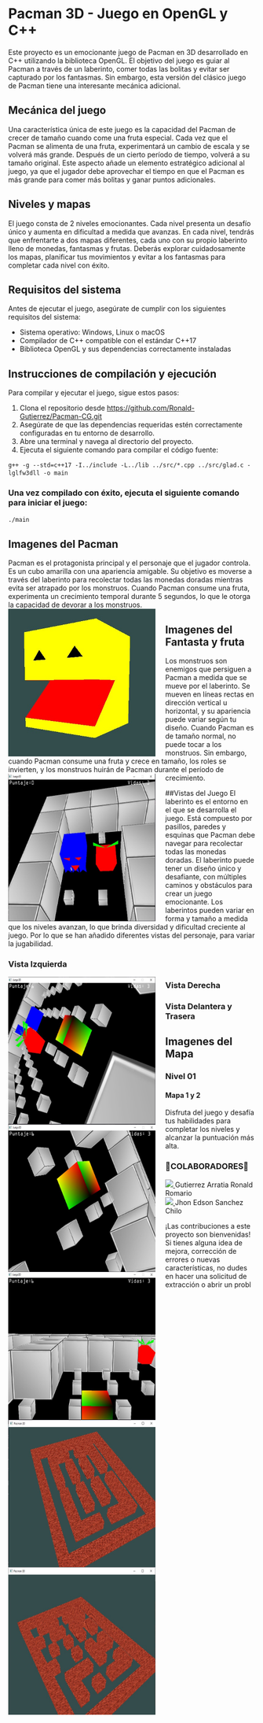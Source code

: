 # Pacman 3D - Juego en OpenGL y C++

Este proyecto es un emocionante juego de Pacman en 3D desarrollado en C++ utilizando la biblioteca OpenGL. El objetivo del juego es guiar al Pacman a través de un laberinto, comer todas las bolitas y evitar ser capturado por los fantasmas. Sin embargo, esta versión del clásico juego de Pacman tiene una interesante mecánica adicional.

## Mecánica del juego

Una característica única de este juego es la capacidad del Pacman de crecer de tamaño cuando come una fruta especial. Cada vez que el Pacman se alimenta de una fruta, experimentará un cambio de escala y se volverá más grande. Después de un cierto período de tiempo, volverá a su tamaño original. Este aspecto añade un elemento estratégico adicional al juego, ya que el jugador debe aprovechar el tiempo en que el Pacman es más grande para comer más bolitas y ganar puntos adicionales.

## Niveles y mapas

El juego consta de 2 niveles emocionantes. Cada nivel presenta un desafío único y aumenta en dificultad a medida que avanzas. En cada nivel, tendrás que enfrentarte a dos mapas diferentes, cada uno con su propio laberinto lleno de monedas, fantasmas y frutas. Deberás explorar cuidadosamente los mapas, planificar tus movimientos y evitar a los fantasmas para completar cada nivel con éxito.

## Requisitos del sistema

Antes de ejecutar el juego, asegúrate de cumplir con los siguientes requisitos del sistema:

- Sistema operativo: Windows, Linux o macOS
- Compilador de C++ compatible con el estándar C++17
- Biblioteca OpenGL y sus dependencias correctamente instaladas

## Instrucciones de compilación y ejecución

Para compilar y ejecutar el juego, sigue estos pasos:

1. Clona el repositorio desde https://github.com/Ronald-Gutierrez/Pacman-CG.git
2. Asegúrate de que las dependencias requeridas estén correctamente configuradas en tu entorno de desarrollo.
3. Abre una terminal y navega al directorio del proyecto.
4. Ejecuta el siguiente comando para compilar el código fuente:

```shell
g++ -g --std=c++17 -I../include -L../lib ../src/*.cpp ../src/glad.c -lglfw3dll -o main
```
### Una vez compilado con éxito, ejecuta el siguiente comando para iniciar el juego:
```shell
./main
```
## Imagenes del Pacman
Pacman es el protagonista principal y el personaje que el jugador controla. Es un cubo amarilla con una apariencia amigable. Su objetivo es moverse a través del laberinto para recolectar todas las monedas doradas mientras evita ser atrapado por los monstruos. Cuando Pacman consume una fruta, experimenta un crecimiento temporal durante 5 segundos, lo que le otorga la capacidad de devorar a los monstruos.
  <img src="https://github.com/Ronald-Gutierrez/Pacman-CG/blob/main/Img/pacman.jpeg" alt="Imagen 1" width="300" height="300" style="float: left; margin-right: 20px;">
## Imagenes del Fantasta y fruta
Los monstruos son enemigos que persiguen a Pacman a medida que se mueve por el laberinto. Se mueven en líneas rectas en dirección vertical u horizontal, y su apariencia puede variar según tu diseño. Cuando Pacman es de tamaño normal, no puede tocar a los monstruos. Sin embargo, cuando Pacman consume una fruta y crece en tamaño, los roles se invierten, y los monstruos huirán de Pacman durante el período de crecimiento.
  <img src="https://github.com/Ronald-Gutierrez/Pacman-CG/blob/main/Img/monstro_fruta.jpg" alt="Imagen 1" width="300" height="300" style="float: left; margin-right: 20px;">

##Vistas del Juego
El laberinto es el entorno en el que se desarrolla el juego. Está compuesto por pasillos, paredes y esquinas que Pacman debe navegar para recolectar todas las monedas doradas. El laberinto puede tener un diseño único y desafiante, con múltiples caminos y obstáculos para crear un juego emocionante. Los laberintos pueden variar en forma y tamaño a medida que los niveles avanzan, lo que brinda diversidad y dificultad creciente al juego. Por lo que se han añadido diferentes vistas del personaje, para variar la jugabilidad.
### Vista Izquierda
  <img src="https://github.com/Ronald-Gutierrez/Pacman-CG/blob/main/Img/vista_izq.jpg" alt="Imagen 1" width="300" height="300" style="float: left; margin-right: 20px;">
  
### Vista Derecha
  <img src="https://github.com/Ronald-Gutierrez/Pacman-CG/blob/main/Img/vista_der.jpg" alt="Imagen 1" width="300" height="300" style="float: left; margin-right: 20px;">

### Vista Delantera y Trasera
  <img src="https://github.com/Ronald-Gutierrez/Pacman-CG/blob/main/Img/vista_delante_atras.jpg" alt="Imagen 1" width="300" height="300" style="float: left; margin-right: 20px;">

## Imagenes del Mapa
### Nivel 01
#### Mapa 1 y 2

<div>
  <img src="https://github.com/Ronald-Gutierrez/Pacman-3D/blob/main/img/Nivel01-map1.jpg" alt="Imagen 1" width="300" height="300" style="float: left; margin-right: 20px;">
  <img src="https://github.com/Ronald-Gutierrez/Pacman-3D/blob/main/img/Nivel01-map2.jpg" alt="Imagen 2" width="300" height="300" style="float: left;">
</div>

Disfruta del juego y desafía tus habilidades para completar los niveles y alcanzar la puntuación más alta.
### 🔩COLABORADORES🔩
<a href="https://github.com/Ronald-Gutierrez">
    <img src="https://avatars.githubusercontent.com/u/113565299?v=4" width="50px">
</a>
Gutierrez Arratia Ronald Romario
<br>
<a href="https://github.com/John-Sanchez-Chilo">
    <img src="https://avatars.githubusercontent.com/u/82964968?v=4" width="50px">
</a>
Jhon Edson Sanchez Chilo
<br>

¡Las contribuciones a este proyecto son bienvenidas! Si tienes alguna idea de mejora, corrección de errores o nuevas características, no dudes en hacer una solicitud de extracción o abrir un probl

